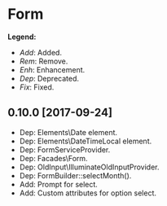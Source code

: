 Form
====

**Legend:**

- *Add*: Added.
- *Rem*: Remove.
- *Enh*: Enhancement.
- *Dep*: Deprecated.
- *Fix*: Fixed.

0.10.0 [2017-09-24]
-------------------

- Dep: Elements\Date element.
- Dep: Elements\DateTimeLocal element.
- Dep: FormServiceProvider.
- Dep: Facades\Form.
- Dep: OldInput\IlluminateOldInputProvider.
- Dep: FormBuilder::selectMonth(). 
- Add: Prompt for select.
- Add: Custom attributes for option select. 

